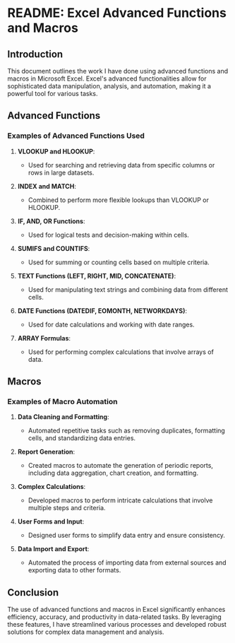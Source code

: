 # README: Excel Advanced Functions and Macros

## Introduction

This document outlines the work I have done using advanced functions and macros in Microsoft Excel. Excel's advanced functionalities allow for sophisticated data manipulation, analysis, and automation, making it a powerful tool for various tasks.

## Advanced Functions

### Examples of Advanced Functions Used

1. **VLOOKUP and HLOOKUP**:
   - Used for searching and retrieving data from specific columns or rows in large datasets.
   
2. **INDEX and MATCH**:
   - Combined to perform more flexible lookups than VLOOKUP or HLOOKUP.

3. **IF, AND, OR Functions**:
   - Used for logical tests and decision-making within cells.
   
4. **SUMIFS and COUNTIFS**:
   - Used for summing or counting cells based on multiple criteria.

5. **TEXT Functions (LEFT, RIGHT, MID, CONCATENATE)**:
   - Used for manipulating text strings and combining data from different cells.

6. **DATE Functions (DATEDIF, EOMONTH, NETWORKDAYS)**:
   - Used for date calculations and working with date ranges.

7. **ARRAY Formulas**:
   - Used for performing complex calculations that involve arrays of data.

## Macros

### Examples of Macro Automation

1. **Data Cleaning and Formatting**:
   - Automated repetitive tasks such as removing duplicates, formatting cells, and standardizing data entries.

2. **Report Generation**:
   - Created macros to automate the generation of periodic reports, including data aggregation, chart creation, and formatting.

3. **Complex Calculations**:
   - Developed macros to perform intricate calculations that involve multiple steps and criteria.

4. **User Forms and Input**:
   - Designed user forms to simplify data entry and ensure consistency.

5. **Data Import and Export**:
   - Automated the process of importing data from external sources and exporting data to other formats.

## Conclusion

The use of advanced functions and macros in Excel significantly enhances efficiency, accuracy, and productivity in data-related tasks. By leveraging these features, I have streamlined various processes and developed robust solutions for complex data management and analysis.
